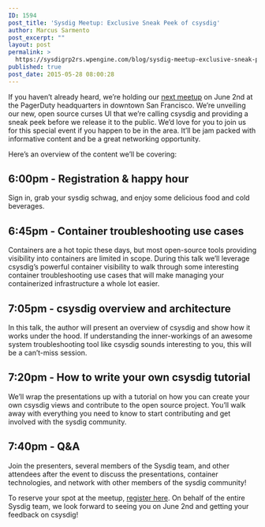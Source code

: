 ```yaml
---
ID: 1594
post_title: 'Sysdig Meetup: Exclusive Sneak Peek of csysdig'
author: Marcus Sarmento
post_excerpt: ""
layout: post
permalink: >
  https://sysdigrp2rs.wpengine.com/blog/sysdig-meetup-exclusive-sneak-peek-of-csysdig/
published: true
post_date: 2015-05-28 08:00:28
---
```

If you haven’t already heard, we’re holding our <a href="http://www.meetup.com/Sysdig-San-Francisco/events/222511866/" target="_blank">next meetup</a> on June 2nd at the PagerDuty headquarters in downtown San Francisco. We’re unveiling our new, open source curses UI that we’re calling csysdig and providing a sneak peek before we release it to the public. We’d love for you to join us for this special event if you happen to be in the area. It’ll be jam packed with informative content and be a great networking opportunity. 



Here’s an overview of the content we’ll be covering: 

## 6:00pm - Registration & happy hour 

Sign in, grab your sysdig schwag, and enjoy some delicious food and cold beverages. 

## 6:45pm - Container troubleshooting use cases 

Containers are a hot topic these days, but most open-source tools providing visibility into containers are limited in scope. During this talk we’ll leverage csysdig’s powerful container visibility to walk through some interesting container troubleshooting use cases that will make managing your containerized infrastructure a whole lot easier. 

## 7:05pm - csysdig overview and architecture 

In this talk, the author will present an overview of csysdig and show how it works under the hood. If understanding the inner-workings of an awesome system troubleshooting tool like csysdig sounds interesting to you, this will be a can’t-miss session. 

## 7:20pm - How to write your own csysdig tutorial 

We’ll wrap the presentations up with a tutorial on how you can create your own csysdig views and contribute to the open source project. You’ll walk away with everything you need to know to start contributing and get involved with the sysdig community. 

## 7:40pm - Q&A 

Join the presenters, several members of the Sysdig team, and other attendees after the event to discuss the presentations, container technologies, and network with other members of the sysdig community! 

To reserve your spot at the meetup, <a href="http://www.meetup.com/Sysdig-San-Francisco/events/222511866/" target="_blank">register here</a>. On behalf of the entire Sysdig team, we look forward to seeing you on June 2nd and getting your feedback on csysdig!